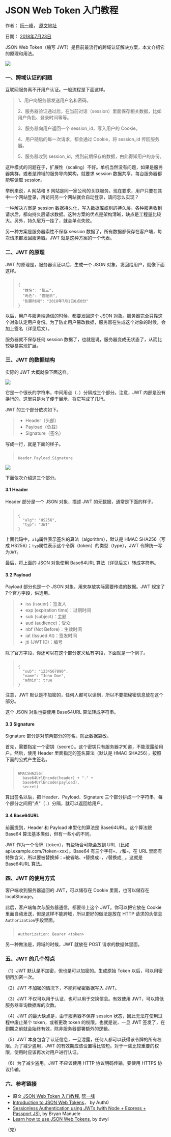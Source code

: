 # JSON Web Token 入门教程

作者： [阮一峰](https://www.ruanyifeng.com/)， [原文地址](https://www.ruanyifeng.com/blog/2018/07/json_web_token-tutorial.html)

日期： [2018年7月23日](https://www.ruanyifeng.com/blog/2018/07/)

JSON Web Token（缩写 JWT）是目前最流行的跨域认证解决方案，本文介绍它的原理和用法。

![](https://www.wangbase.com/blogimg/asset/201807/bg2018072301.jpg)

### 一、跨域认证的问题

互联网服务离不开用户认证。一般流程是下面这样。

> 1、用户向服务器发送用户名和密码。
>
> 2、服务器验证通过后，在当前对话（session）里面保存相关数据，比如用户角色、登录时间等等。
>
> 3、服务器向用户返回一个 session\_id，写入用户的 Cookie。
>
> 4、用户随后的每一次请求，都会通过 Cookie，将 session\_id 传回服务器。
>
> 5、服务器收到 session\_id，找到前期保存的数据，由此得知用户的身份。

这种模式的问题在于，扩展性（scaling）不好。单机当然没有问题，如果是服务器集群，或者是跨域的服务导向架构，就要求 session 数据共享，每台服务器都能够读取 session。

举例来说，A 网站和 B 网站是同一家公司的关联服务。现在要求，用户只要在其中一个网站登录，再访问另一个网站就会自动登录，请问怎么实现？

一种解决方案是 session 数据持久化，写入数据库或别的持久层。各种服务收到请求后，都向持久层请求数据。这种方案的优点是架构清晰，缺点是工程量比较大。另外，持久层万一挂了，就会单点失败。

另一种方案是服务器索性不保存 session 数据了，所有数据都保存在客户端，每次请求都发回服务器。JWT 就是这种方案的一个代表。

### 二、JWT 的原理

JWT 的原理是，服务器认证以后，生成一个 JSON 对象，发回给用户，就像下面这样。

> ```
>
> {
>   "姓名": "张三",
>   "角色": "管理员",
>   "到期时间": "2018年7月1日0点0分"
> }
> ```

以后，用户与服务端通信的时候，都要发回这个 JSON 对象。服务器完全只靠这个对象认定用户身份。为了防止用户篡改数据，服务器在生成这个对象的时候，会加上签名（详见后文）。

服务器就不保存任何 session 数据了，也就是说，服务器变成无状态了，从而比较容易实现扩展。

### 三、JWT 的数据结构

实际的 JWT 大概就像下面这样。

![](<../.gitbook/assets/image (3).png>)

它是一个很长的字符串，中间用点（`.`）分隔成三个部分。注意，JWT 内部是没有换行的，这里只是为了便于展示，将它写成了几行。

JWT 的三个部分依次如下。

> * Header（头部）
> * Payload（负载）
> * Signature（签名）

写成一行，就是下面的样子。

> ```
>
> Header.Payload.Signature
> ```

![](<../.gitbook/assets/image (32).png>)

下面依次介绍这三个部分。

#### 3.1 Header

Header 部分是一个 JSON 对象，描述 JWT 的元数据，通常是下面的样子。

> ```
>
> {
>   "alg": "HS256",
>   "typ": "JWT"
> }
> ```

上面代码中，`alg`属性表示签名的算法（algorithm），默认是 HMAC SHA256（写成 HS256）；`typ`属性表示这个令牌（token）的类型（type），JWT 令牌统一写为`JWT`。

最后，将上面的 JSON 对象使用 Base64URL 算法（详见后文）转成字符串。

#### 3.2 Payload

Payload 部分也是一个 JSON 对象，用来存放实际需要传递的数据。JWT 规定了7个官方字段，供选用。

> * iss (issuer)：签发人
> * exp (expiration time)：过期时间
> * sub (subject)：主题
> * aud (audience)：受众
> * nbf (Not Before)：生效时间
> * iat (Issued At)：签发时间
> * jti (JWT ID)：编号

除了官方字段，你还可以在这个部分定义私有字段，下面就是一个例子。

> ```
>
> {
>   "sub": "1234567890",
>   "name": "John Doe",
>   "admin": true
> }
> ```

注意，JWT 默认是不加密的，任何人都可以读到，所以不要把秘密信息放在这个部分。

这个 JSON 对象也要使用 Base64URL 算法转成字符串。

#### 3.3 Signature

Signature 部分是对前两部分的签名，防止数据篡改。

首先，需要指定一个密钥（secret）。这个密钥只有服务器才知道，不能泄露给用户。然后，使用 Header 里面指定的签名算法（默认是 HMAC SHA256），按照下面的公式产生签名。

> ```
>
> HMACSHA256(
>   base64UrlEncode(header) + "." +
>   base64UrlEncode(payload),
>   secret)
> ```

算出签名以后，把 Header、Payload、Signature 三个部分拼成一个字符串，每个部分之间用"点"（`.`）分隔，就可以返回给用户。

#### 3.4 Base64URL

前面提到，Header 和 Payload 串型化的算法是 Base64URL。这个算法跟 Base64 算法基本类似，但有一些小的不同。

JWT 作为一个令牌（token），有些场合可能会放到 URL（比如 api.example.com/?token=xxx）。Base64 有三个字符`+`、`/`和`=`，在 URL 里面有特殊含义，所以要被替换掉：`=`被省略、`+`替换成`-`，`/`替换成`_` 。这就是 Base64URL 算法。

### 四、JWT 的使用方式

客户端收到服务器返回的 JWT，可以储存在 Cookie 里面，也可以储存在 localStorage。

此后，客户端每次与服务器通信，都要带上这个 JWT。你可以把它放在 Cookie 里面自动发送，但是这样不能跨域，所以更好的做法是放在 HTTP 请求的头信息`Authorization`字段里面。

> ```
>
> Authorization: Bearer <token>
> ```

另一种做法是，跨域的时候，JWT 就放在 POST 请求的数据体里面。

### 五、JWT 的几个特点

（1）JWT 默认是不加密，但也是可以加密的。生成原始 Token 以后，可以用密钥再加密一次。

（2）JWT 不加密的情况下，不能将秘密数据写入 JWT。

（3）JWT 不仅可以用于认证，也可以用于交换信息。有效使用 JWT，可以降低服务器查询数据库的次数。

（4）JWT 的最大缺点是，由于服务器不保存 session 状态，因此无法在使用过程中废止某个 token，或者更改 token 的权限。也就是说，一旦 JWT 签发了，在到期之前就会始终有效，除非服务器部署额外的逻辑。

（5）JWT 本身包含了认证信息，一旦泄露，任何人都可以获得该令牌的所有权限。为了减少盗用，JWT 的有效期应该设置得比较短。对于一些比较重要的权限，使用时应该再次对用户进行认证。

（6）为了减少盗用，JWT 不应该使用 HTTP 协议明码传输，要使用 HTTPS 协议传输。

### 六、参考链接

* 原文[ JSON Web Token 入门教程](https://www.ruanyifeng.com/blog/2018/07/json_web_token-tutorial.html),  [阮一峰](https://www.ruanyifeng.com/)
* [Introduction to JSON Web Tokens](https://jwt.io/introduction/)， by Auth0
* [Sessionless Authentication using JWTs (with Node + Express + Passport JS)](https://medium.com/@bryanmanuele/sessionless-authentication-withe-jwts-with-node-express-passport-js-69b059e4b22c), by Bryan Manuele
* [Learn how to use JSON Web Tokens](https://github.com/dwyl/learn-json-web-tokens/blob/master/README.md), by dwyl

（完）
